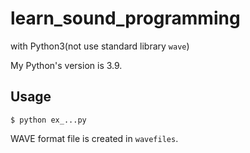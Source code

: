 # learn_sound_programming

with Python3(not use standard library `wave`)

My Python's version is 3.9.

## Usage

```
$ python ex_...py
```

WAVE format file is created in `wavefiles`.
